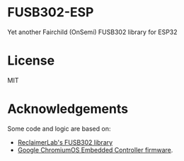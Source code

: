# FUSB302-ESP

Yet another Fairchild (OnSemi) FUSB302 library for ESP32

# License

MIT

# Acknowledgements

Some code and logic are based on: 

- [ReclaimerLab's FUSB302 library](https://github.com/ReclaimerLabs/FUSB302) 
- [Google ChromiumOS Embedded Controller firmware](https://chromium.googlesource.com/chromiumos/platform/ec/+/master/driver/tcpm).
